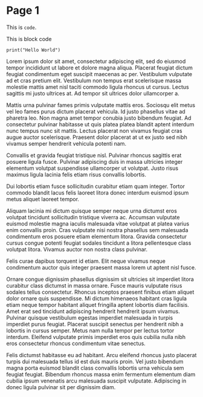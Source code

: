 # Page 1

This is `code`.

This is block code
```
print("Hello World")
```

Lorem ipsum dolor sit amet, consectetur adipiscing elit, sed do eiusmod tempor incididunt ut labore et dolore magna aliqua. Placerat feugiat dictum feugiat condimentum eget suscipit maecenas ac per. Vestibulum vulputate ad et cras pretium elit. Vestibulum non tempus erat scelerisque massa molestie mattis amet nisl taciti commodo ligula rhoncus ut cursus. Lectus sagittis mi justo ultrices at. Ad tempor sit ultrices dolor ullamcorper a.

Mattis urna pulvinar fames primis vulputate mattis eros. Sociosqu elit metus vel leo fames purus dictum placerat vehicula.
Id justo phasellus vitae ad pharetra leo. Non magna amet tempor conubia justo bibendum feugiat. Ad consectetur pulvinar habitasse ut quis platea platea blandit aptent interdum nunc tempus nunc sit mattis. Lectus placerat non vivamus feugiat cras augue auctor scelerisque. Praesent dolor placerat at ut ex justo sed nibh vivamus semper hendrerit vehicula potenti nam.

Convallis et gravida feugiat tristique nisl. Pulvinar rhoncus sagittis erat posuere ligula fusce. Pulvinar adipiscing duis in massa ultricies integer elementum volutpat suspendisse ullamcorper ut volutpat. Justo risus maximus ligula lacinia felis etiam risus convallis lobortis.

Dui lobortis etiam fusce sollicitudin curabitur etiam quam integer. Tortor commodo blandit lacus felis laoreet litora donec interdum euismod ipsum metus aliquet laoreet tempor.

Aliquam lacinia mi dictum quisque semper neque urna dictumst eros volutpat tincidunt sollicitudin tristique viverra ac. Accumsan vulputate euismod molestie magna iaculis malesuada vitae volutpat at platea varius enim convallis proin. Cras vulputate nisi nostra phasellus sem malesuada condimentum eros posuere etiam elementum litora. Gravida consectetur cursus congue potenti feugiat sodales tincidunt a litora pellentesque class volutpat litora. Vivamus auctor non nostra class pulvinar.

Felis curae dapibus torquent id etiam. Elit neque vivamus neque condimentum auctor quis integer praesent massa lorem ut aptent nisl fusce.

Ornare congue dignissim phasellus dignissim sit ultricies sit imperdiet litora curabitur class dictumst in massa ornare. Fusce mauris vulputate risus sodales tellus consectetur. Rhoncus inceptos praesent finibus etiam aliquet dolor ornare quis suspendisse. Mi dictum himenaeos habitant cras ligula etiam neque tempor habitant aliquet fringilla aptent lobortis diam facilisis.
Amet erat sed tincidunt adipiscing hendrerit hendrerit ipsum vivamus. Pulvinar quisque vestibulum egestas imperdiet malesuada in turpis imperdiet purus feugiat. Placerat suscipit senectus per hendrerit nibh a lobortis in cursus semper. Metus nam nulla tempor per lectus tortor interdum. Eleifend vulputate primis imperdiet eros quis cubilia nulla nibh eros consectetur rhoncus condimentum vitae senectus.

Felis dictumst habitasse eu ad habitant. Arcu eleifend rhoncus justo placerat turpis dui malesuada tellus id est duis mauris proin. Vel justo bibendum magna porta euismod blandit class convallis lobortis urna vehicula sem feugiat feugiat. Bibendum rhoncus massa enim fermentum elementum diam cubilia ipsum venenatis arcu malesuada suscipit vulputate. Adipiscing in donec ligula pulvinar sit per dignissim diam.

